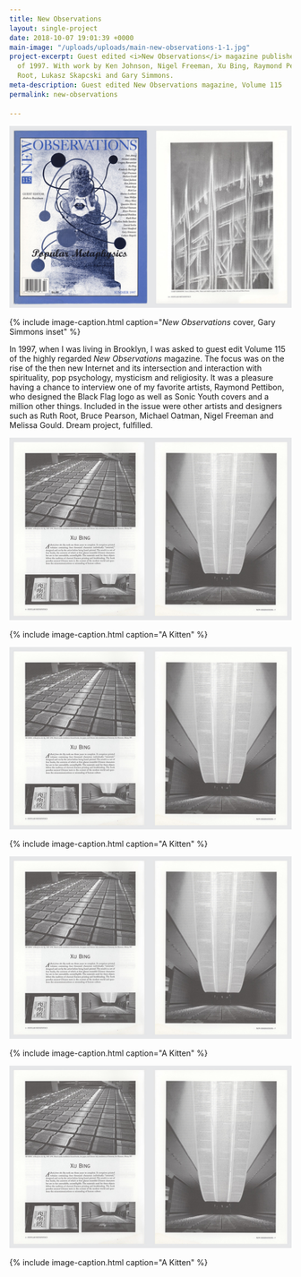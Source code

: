 ```yaml
---
title: New Observations
layout: single-project
date: 2018-10-07 19:01:39 +0000
main-image: "/uploads/uploads/main-new-observations-1-1.jpg"
project-excerpt: Guest edited <i>New Observations</i> magazine published in Summer
  of 1997. With work by Ken Johnson, Nigel Freeman, Xu Bing, Raymond Pettibon, Ruth
  Root, Lukasz Skapcski and Gary Simmons.
meta-description: Guest edited New Observations magazine, Volume 115
permalink: new-observations

---
```

![](/uploads/uploads/main-new-observations-1-1.jpg)

{% include image-caption.html caption="<i>New Observations</i> cover, Gary Simmons inset" %}

In 1997, when I was living in Brooklyn, I was asked to guest edit Volume 115 of the highly regarded <i>New Observations</i> magazine. The focus was on the rise of the then new Internet and its intersection and interaction with spirituality, pop psychology, mysticism and religiosity. It was a pleasure having a chance to interview one of my favorite artists, Raymond Pettibon, who designed the Black Flag logo as well as Sonic Youth covers and a million other things. Included in the issue were other artists and designers such as Ruth Root, Bruce Pearson, Michael Oatman, Nigel Freeman and Melissa Gould. Dream project, fulfilled.

<section class="project-column-one" markdown="1">

![](/uploads/uploads/main-new-observations-inside-1.jpg)

{% include image-caption.html caption="A Kitten" %}

</section>

<section class="project-column-two" markdown="1">

![](/uploads/uploads/main-new-observations-inside-1.jpg)

{% include image-caption.html caption="A Kitten" %}

</section>

<section class="project-column-one" markdown="1">

![](/uploads/uploads/main-new-observations-inside-1.jpg)

{% include image-caption.html caption="A Kitten" %}

</section>

<section class="project-column-two" markdown="1">

![](/uploads/uploads/main-new-observations-inside-1.jpg)

{% include image-caption.html caption="A Kitten" %}

</section>